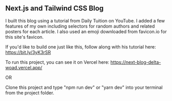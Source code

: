 ## Next.js and Tailwind CSS Blog

I built this blog using a tutorial from Daily Tuition on YouTube. I added a few features of my own including selectors for random authors and related posters for each article. I also used an emoji downloaded from favicon.io for this site's favicon.

If you'd like to build one just like this, follow along with his tutorial here: https://bit.ly/3yK3rSR

To run this project, you can see it on Vercel here: https://next-blog-delta-woad.vercel.app/

OR

Clone this project and type "npm run dev" or "yarn dev" into your terminal from the project folder.

